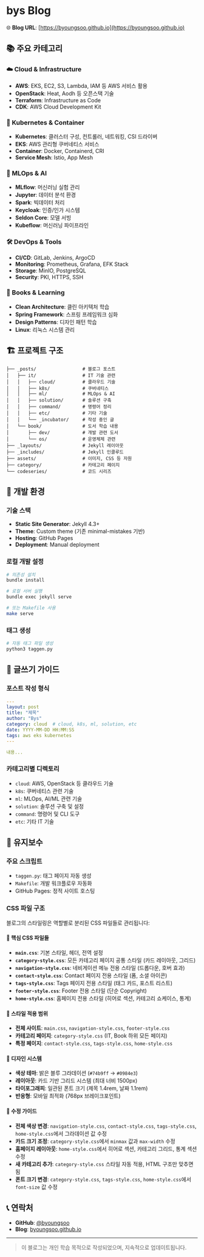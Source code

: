 # bys Blog

🌐 **Blog URL**: [https://byoungsoo.github.io](https://byoungsoo.github.io)

## 📚 주요 카테고리

### ☁️ Cloud & Infrastructure
- **AWS**: EKS, EC2, S3, Lambda, IAM 등 AWS 서비스 활용
- **OpenStack**: Heat, Aodh 등 오픈스택 기술
- **Terraform**: Infrastructure as Code
- **CDK**: AWS Cloud Development Kit

### 🚢 Kubernetes & Container
- **Kubernetes**: 클러스터 구성, 컨트롤러, 네트워킹, CSI 드라이버
- **EKS**: AWS 관리형 쿠버네티스 서비스
- **Container**: Docker, Containerd, CRI
- **Service Mesh**: Istio, App Mesh

### 🤖 MLOps & AI
- **MLflow**: 머신러닝 실험 관리
- **Jupyter**: 데이터 분석 환경
- **Spark**: 빅데이터 처리
- **Keycloak**: 인증/인가 시스템
- **Seldon Core**: 모델 서빙
- **Kubeflow**: 머신러닝 파이프라인

### 🛠️ DevOps & Tools
- **CI/CD**: GitLab, Jenkins, ArgoCD
- **Monitoring**: Prometheus, Grafana, EFK Stack
- **Storage**: MinIO, PostgreSQL
- **Security**: PKI, HTTPS, SSH

### 📖 Books & Learning
- **Clean Architecture**: 클린 아키텍처 학습
- **Spring Framework**: 스프링 프레임워크 심화
- **Design Patterns**: 디자인 패턴 학습
- **Linux**: 리눅스 시스템 관리

## 🏗️ 프로젝트 구조

```
├── _posts/                 # 블로그 포스트
│   ├── it/                 # IT 기술 관련
│   │   ├── cloud/          # 클라우드 기술
│   │   ├── k8s/            # 쿠버네티스
│   │   ├── ml/             # MLOps & AI
│   │   ├── solution/       # 솔루션 구축
│   │   ├── command/        # 명령어 정리
│   │   ├── etc/            # 기타 기술
│   │   └── _incubator/     # 작성 중인 글
│   └── book/               # 도서 학습 내용
│       ├── dev/            # 개발 관련 도서
│       └── os/             # 운영체제 관련
├── _layouts/               # Jekyll 레이아웃
├── _includes/              # Jekyll 인클루드
├── assets/                 # 이미지, CSS 등 자원
├── category/               # 카테고리 페이지
└── codeseries/             # 코드 시리즈
```

## 🚀 개발 환경

### 기술 스택
- **Static Site Generator**: Jekyll 4.3+
- **Theme**: Custom theme (기존 minimal-mistakes 기반)
- **Hosting**: GitHub Pages
- **Deployment**: Manual deployment

### 로컬 개발 설정

```bash
# 의존성 설치
bundle install

# 로컬 서버 실행
bundle exec jekyll serve

# 또는 Makefile 사용
make serve
```

### 태그 생성
```bash
# 자동 태그 파일 생성
python3 taggen.py
```

## 📝 글쓰기 가이드

### 포스트 작성 형식
```yaml
---
layout: post
title: "제목"
author: "Bys"
category: cloud  # cloud, k8s, ml, solution, etc
date: YYYY-MM-DD HH:MM:SS
tags: aws eks kubernetes
---

내용...
```

### 카테고리별 디렉토리
- `cloud`: AWS, OpenStack 등 클라우드 기술
- `k8s`: 쿠버네티스 관련 기술
- `ml`: MLOps, AI/ML 관련 기술
- `solution`: 솔루션 구축 및 설정
- `command`: 명령어 및 CLI 도구
- `etc`: 기타 IT 기술

## 🔧 유지보수

### 주요 스크립트
- `taggen.py`: 태그 페이지 자동 생성
- `Makefile`: 개발 워크플로우 자동화
- GitHub Pages: 정적 사이트 호스팅


### CSS 파일 구조
블로그의 스타일링은 역할별로 분리된 CSS 파일들로 관리됩니다:

#### 📁 핵심 CSS 파일들
- **`main.css`**: 기본 스타일, 헤더, 전역 설정
- **`category-style.css`**: 모든 카테고리 페이지 공통 스타일 (카드 레이아웃, 그리드)
- **`navigation-style.css`**: 네비게이션 메뉴 전용 스타일 (드롭다운, 호버 효과)
- **`contact-style.css`**: Contact 페이지 전용 스타일 (폼, 소셜 아이콘)
- **`tags-style.css`**: Tags 페이지 전용 스타일 (태그 카드, 포스트 리스트)
- **`footer-style.css`**: Footer 전용 스타일 (단순 Copyright)
- **`home-style.css`**: 홈페이지 전용 스타일 (히어로 섹션, 카테고리 쇼케이스, 통계)

#### 🎯 스타일 적용 범위
- **전체 사이트**: `main.css`, `navigation-style.css`, `footer-style.css`
- **카테고리 페이지**: `category-style.css` (IT, Book 하위 모든 페이지)
- **특정 페이지**: `contact-style.css`, `tags-style.css`, `home-style.css`

#### 🔄 디자인 시스템
- **색상 테마**: 밝은 블루 그라데이션 (`#74b9ff` → `#0984e3`)
- **레이아웃**: 카드 기반 그리드 시스템 (최대 너비 1500px)
- **타이포그래피**: 일관된 폰트 크기 (제목 1.4rem, 날짜 1.1rem)
- **반응형**: 모바일 최적화 (768px 브레이크포인트)

#### 📝 수정 가이드
- **전체 색상 변경**: `navigation-style.css`, `contact-style.css`, `tags-style.css`, `home-style.css`에서 그라데이션 값 수정
- **카드 크기 조정**: `category-style.css`에서 `minmax` 값과 `max-width` 수정
- **홈페이지 레이아웃**: `home-style.css`에서 히어로 섹션, 카테고리 그리드, 통계 섹션 수정
- **새 카테고리 추가**: `category-style.css` 스타일 자동 적용, HTML 구조만 맞추면 됨
- **폰트 크기 변경**: `category-style.css`, `tags-style.css`, `home-style.css`에서 `font-size` 값 수정


## 📞 연락처

- **GitHub**: [@byoungsoo](https://github.com/byoungsoo)
- **Blog**: [byoungsoo.github.io](https://byoungsoo.github.io)

---

> 이 블로그는 개인 학습 목적으로 작성되었으며, 지속적으로 업데이트됩니다.